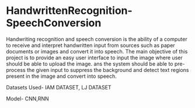 # HandwrittenRecognition-SpeechConversion

Handwriting recognition and speech conversion is the ability of a computer to receive and interpret handwritten input from sources such as paper documents or images and convert it into speech. The main objective of this project is to provide an easy user interface to input the image where user should be able to upload the image.
ans the system should be able to pre-process the given input to suppress the background and detect text regions present in the image and convert into speech.

Datasets Used- IAM DATASET, LJ DATASET

Model- CNN,RNN
